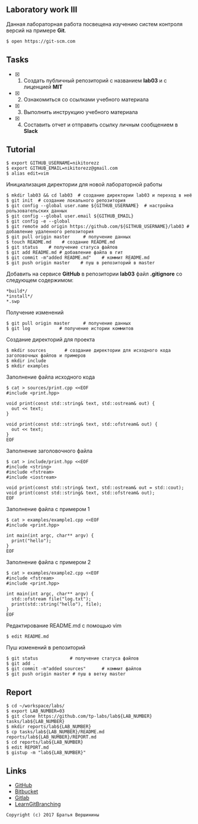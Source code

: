 ## Laboratory work III

Данная лабораторная работа посвещена изучению систем контроля версий на примере **Git**.

```bash
$ open https://git-scm.com
```

## Tasks

- [x] 1. Создать публичный репозиторий с названием **lab03** и с лиценцией **MIT**
- [x] 2. Ознакомиться со ссылками учебного материала
- [x] 3. Выполнить инструкцию учебного материала
- [x] 4. Составить отчет и отправить ссылку личным сообщением в **Slack**

## Tutorial

```ShellSession
$ export GITHUB_USERNAME=nikitorezz
$ export GITHUB_EMAIL=nikitorezz@gmail.com
$ alias edit=vim
```
Инициализация директории для новой лабораторной работы
```ShellSession
$ mkdir lab03 && cd lab03  # создание директории lab03 и переход в неё
$ git init	# создание локального репозитория
$ git config --global user.name ${GITHUB_USERNAME}	# настройка рользовательских данных
$ git config --global user.email ${GITHUB_EMAIL}
$ git config -e --global
$ git remote add origin https://github.com/${GITHUB_USERNAME}/lab03 # добавление удаленного репозитория
$ git pull origin master	 # получение данных
$ touch README.md	 # создание README.md
$ git status 	# получение статуса файлов
$ git add README.md	# добавление файла в гит
$ git commit -m"added README.md"	# коммит README.md
$ git push origin master 	# пуш в репозиторий в master
```

Добавить на сервисе **GitHub** в репозитории **lab03** файл **.gitignore**
со следующем содержимом:

```ShellSession
*build*/
*install*/
*.swp
```
Получение изменений
```ShellSession
$ git pull origin master	 # получение данных
$ git log			# получение истории коммитов
```
Создание директорий для проекта
```ShellSession
$ mkdir sources       # создание директории для исходного кода заголовочных файлов и примеров
$ mkdir include				
$ mkdir examples      
```

Заполнение файла исходного кода
```ShellSession
$ cat > sources/print.cpp <<EOF		
#include <print.hpp>

void print(const std::string& text, std::ostream& out) {
  out << text;
}

void print(const std::string& text, std::ofstream& out) {
  out << text;
}
EOF                  
```
Заполнение заголовочного файла
```ShellSession
$ cat > include/print.hpp <<EOF
#include <string>
#include <fstream>
#include <iostream>

void print(const std::string& text, std::ostream& out = std::cout);
void print(const std::string& text, std::ofstream& out);
EOF              
```
Заполнение файла с примером 1
```ShellSession
$ cat > examples/example1.cpp <<EOF
#include <print.hpp>

int main(int argc, char** argv) {
  print("hello");
}
EOF               
```
Заполнение файла с примером 2
```ShellSession
$ cat > examples/example2.cpp <<EOF
#include <fstream>
#include <print.hpp>

int main(int argc, char** argv) {
  std::ofstream file("log.txt");
  print(std::string("hello"), file);
}
EOF              
```
Редактирование README.md с помощью vim
```ShellSession
$ edit README.md		
```
Пуш изменений в репозиторий
```ShellSession
$ git status			# получение статуса файлов
$ git add .	
$ git commit -m"added sources"		# коммит файлов
$ git push origin master # пуш в ветку master
```

## Report

```ShellSession
$ cd ~/workspace/labs/
$ export LAB_NUMBER=03
$ git clone https://github.com/tp-labs/lab${LAB_NUMBER} tasks/lab${LAB_NUMBER}
$ mkdir reports/lab${LAB_NUMBER}
$ cp tasks/lab${LAB_NUMBER}/README.md reports/lab${LAB_NUMBER}/REPORT.md
$ cd reports/lab${LAB_NUMBER}
$ edit REPORT.md
$ gistup -m "lab${LAB_NUMBER}"
```

## Links

- [GitHub](https://github.com)
- [Bitbucket](https://bitbucket.org)
- [Gitlab](https://about.gitlab.com)
- [LearnGitBranching](http://learngitbranching.js.org/)

```
Copyright (c) 2017 Братья Вершинины
```
